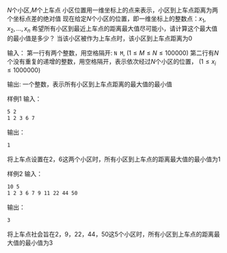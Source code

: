 $N$个小区,$M$个上车点
小区位置用一维坐标上的点来表示，小区到上车点距离为两个坐标点差的绝对值
现在给定$N$个小区的位置，即一维坐标上的整数点：$x_1, x_2,...,x_n$
希望所有小区到最近上车点的距离最大值尽可能小，请计算这个最大值的最小值是多少？
当该小区被作为上车点时，该小区到上车点距离为$0$

输入：
第一行有两个整数，用空格隔开: `N M`,   $(1\le M\le N\le  100000)$
第二行有$N$个没有重复的递增的整数，用空格隔开，表示依次经过$N$个小区的位置， $(1\le  x_i \le 1000000)$

输出:
一个整数，表示所有小区到上车点距离的最大值的最小值

样例1
输入：

```bash
5 2
1 2 3 6 7
```

输出：

```bash
1
```

将上车点设置在2，6这两个小区时，所有小区到上车点的距离最大值的最小值为1

样例2
输入：

```bash
10 5
1 2 3 6 7 9 11 22 44 50
```

输出：

```bash
3
```

将上车点社会旨在$2，9，22，44，50$这$5$个小区时，所有小区到上车点的距离最大值的最小值为$3$

